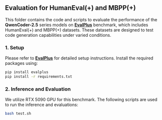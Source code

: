 ## Evaluation for HumanEval(+) and MBPP(+)

This folder contains the code and scripts to evaluate the performance of the **QwenCoder-2.5** series models on [**EvalPlus**](https://github.com/evalplus/evalplus) benchmark, which includes HumanEval(+) and MBPP(+) datasets. These datasets are designed to test code generation capabilities under varied conditions.


### 1. Setup

Please refer to [**EvalPlus**](https://github.com/evalplus/evalplus) for detailed setup instructions. Install the required packages using:

```bash
pip install evalplus 
pip install -r requirements.txt
```

### 2. Inference and Evaluation

We utilize RTX 5090 GPU for this benchmark. The following scripts are used to run the inference and evaluations:

```bash
bash test.sh
```
